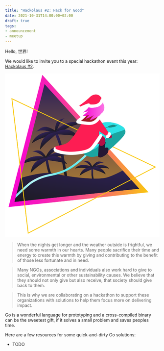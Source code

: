 ```yaml
---
title: "Hackolaus #2: Hack for Good"
date: 2021-10-31T14:00:00+02:00
draft: true
tags:
- announcement
- meetup
---
```


Hello, 世界!

We would like to invite you to a special hackathon event this year: [Hackolaus #2](https://hackolaus.de/).

![](/images/hackolaus-grafik.svg)

> When the nights get longer and the weather outside is frightful, we need
some warmth in our hearts. Many people sacrifice their time and energy to
create this warmth by giving and contributing to the benefit of those less
fortunate and in need.

> Many NGOs, associations and individuals also work hard to give to social,
environmental or other sustainability causes. We believe that they should not
only give but also receive, that society should give back to them.

> This is why we are collaborating on a hackathon to support these organizations
with solutions to help them focus more on delivering impact.

Go is a wonderful language for prototyping and a cross-compiled binary can be
the sweetest gift, if it solves a small problem and saves peoples time.

Here are a few resources for some quick-and-dirty Go solutions:

* TODO
